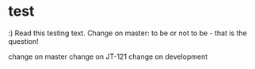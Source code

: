# test

:)
Read this testing text.
Change on master: to be or not to be - that is the question!

change on master
change on JT-121
change on development
